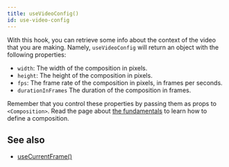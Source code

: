 ```yaml
---
title: useVideoConfig()
id: use-video-config
---
```


With this hook, you can retrieve some info about the context of the video that you are making.
Namely, `useVideoConfig` will return an object with the following properties:

- `width`: The width of the composition in pixels.
- `height`: The height of the composition in pixels.
- `fps`: The frame rate of the composition in pixels, in frames per seconds.
- `durationInFrames` The duration of the composition in frames.

Remember that you control these properties by passing them as props to `<Composition>`. Read the page about [the fundamentals](the-fundamentals) to learn how to define a composition.

## See also

- [useCurrentFrame()](use-current-frame)
